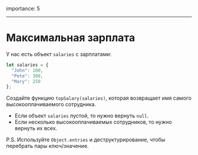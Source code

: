 importance: 5

---

# Максимальная зарплата

У нас есть объект `salaries` с зарплатами:

```js
let salaries = {
  "John": 100,
  "Pete": 300,
  "Mary": 250
};
```

Создайте функцию `topSalary(salaries)`, которая возвращает имя самого высокооплачиваемого сотрудника.

- Если объект `salaries` пустой, то нужно вернуть `null`.
- Если несколько высокооплачиваемых сотрудников, то нужно вернуть их всех.

P.S. Используйте `Object.entries` и деструктурирование, чтобы перебрать пары ключ/значение.
